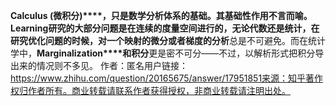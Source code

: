 



**Calculus (****微积分****)****，只是数学分析体系的基础。**其基础性作用不言而喻。Learning研究的大部分问题是在连续的度量空间进行的，无论代数还是统计，在研究优化问题的时候，对一个**映射的微分或者梯度的分析**总是不可避免。而在统计学中，**Marginalization****和积分**更是密不可分——不过，以解析形式把积分导出来的情况则不多见。
作者：匿名用户链接：https://www.zhihu.com/question/20165675/answer/17951851来源：知乎著作权归作者所有。商业转载请联系作者获得授权，非商业转载请注明出处。





